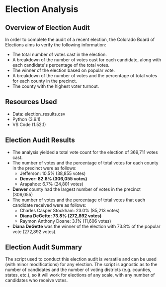 # Election Analysis

## Overview of Election Audit

In order to complete the audit of a recent election, the Colorado Board of Elections aims to verify the following information:
- The total number of votes cast in the election.
- A breakdown of the number of votes cast for each candidate, along with each candidate's percentage of the total votes.
- The winner of the election based on popular vote.
- A breakdown of the number of votes and the percentage of total votes for each county in the precinct.
- The county with the highest voter turnout.

## Resources Used

- Data: election_results.csv
- Python (3.9.1)
- VS Code (1.52.1)

## Election Audit Results

- The analysis yielded a total vote count for the election of 369,711 votes cast.
- The number of votes and the percentage of total votes for each county in the precinct were as follows:
   - Jefferson: 10.5% (38,855 votes)
   - **Denver: 82.8% (306,055 votes)**
   - Arapahoe: 6.7% (24,801 votes)
- **Denver** county had the largest number of votes in the precinct (306,055)
- The number of votes and the percentage of total votes that each candidate received were as follows:
   - Charles Casper Stockham: 23.0% (85,213 votes)
   - **Diana DeGette: 73.8% (272,892 votes)**
   - Raymon Anthony Doane: 3.1% (11,606 votes)
- **Diana DeGette** was the winner of the election with 73.8% of the popular vote (272,892 votes). 

## Election Audit Summary

The script used to conduct this election audit is versatile and can be used (with minor modifications) for any election. The script is agnostic as to the number of candidates and the number of voting districts (e.g. counties, states, etc.), so it will work for elections of any scale, with any number of candidates who receive votes.
